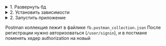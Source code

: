 <details>
  <summary>1. Развернуть бд</summary>
    
  ```sql
  CREATE DATABASE IF NOT EXISTS `test`
  USE `test`;

  CREATE TABLE IF NOT EXISTS `t_friends` (
    `id` int unsigned NOT NULL AUTO_INCREMENT,
    `user_id` int unsigned NOT NULL,
    `friend_id` int unsigned NOT NULL,
    PRIMARY KEY (`id`)
  ) ENGINE=InnoDB AUTO_INCREMENT=9 DEFAULT CHARSET=utf8mb4 COLLATE=utf8mb4_0900_ai_ci;

  CREATE TABLE IF NOT EXISTS `t_users` (
    `id` int unsigned NOT NULL AUTO_INCREMENT,
    `email` varchar(50) NOT NULL,
    `password` varchar(50) NOT NULL,
    `first_name` varchar(50) NOT NULL,
    `last_name` varchar(50) NOT NULL,
    `age` tinyint unsigned NOT NULL,
    `sex` varchar(50) NOT NULL,
    `interests` varchar(1000) NOT NULL,
    `city` varchar(50) NOT NULL,
    PRIMARY KEY (`id`)
  ) ENGINE=InnoDB AUTO_INCREMENT=8 DEFAULT CHARSET=utf8mb4 COLLATE=utf8mb4_0900_ai_ci;
  
alter table t_friends
    add constraint t_friends_t_users_id_fk
        foreign key (user_id) references t_users (id);

alter table t_friends
    add constraint t_friends_t_users_id_fk2
        foreign key (friend_id) references t_users (id);

create table test.t_post
(
    id          int unsigned auto_increment,
    user_id     int unsigned null comment 'Пользователь опубликовавший сообщение',
    content     varchar(140) null comment 'Сообщение',
    date_create timestamp    null comment 'Дата публикации',
    constraint t_post_pk
        primary key (id)
);

alter table t_post
    add constraint t_post_t_users_id_fk
        foreign key (user_id) references t_users (id);

create table test.t_message
(
    id           int unsigned auto_increment,
    from_user_id int unsigned not null comment 'От какого пользователя сообщение',
    to_user_id   int unsigned not null comment 'Какому пользователю',
    message      varchar(140) not null comment 'Сообщение',
	  date_create  timestamp    not null comment 'Дата отправки',
    constraint t_message_pk
        primary key (id),
    constraint t_message_pk2
        unique (id),
    constraint t_message_t_users_id_fk
        foreign key (from_user_id) references test.t_users (id),
    constraint t_message_t_users_id_fk2
        foreign key (to_user_id) references test.t_users (id)
)
    comment 'Сообщения от пользователя к пользователю';


  ```
  
</details>

<details>
  <summary>2. Установить зависимости</summary>
    
  ```javascript
yarn install
  ```
  
</details>

<details>
  <summary>2. Запустить приложение</summary>
  Запустится на порту 3000  
  
  ```javascript
yarn start
  ```
  
</details>

  
Postman коллекция лежит в файлике `fb.postman_collection.json`
После регистрации нужно авторизоваться (`/user/signin`), и в постмане поменять хедер authorization на новый